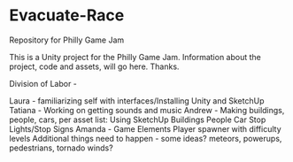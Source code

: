 Evacuate-Race
=============

Repository for Philly Game Jam

This is a Unity project for the Philly Game Jam. Information about the project, code and assets, will go here. Thanks.

Division of Labor - 

Laura - familiarizing self with interfaces/Installing Unity and SketchUp
Tatiana - Working on getting sounds and music
Andrew - Making buildings, people, cars, per asset list:
      Using SketchUp
      Buildings
      People
      Car
      Stop Lights/Stop Signs
Amanda - 
       Game Elements
          Player spawner with difficulty levels
          Additional things need to happen - some ideas? meteors, powerups, pedestrians, tornado winds?

